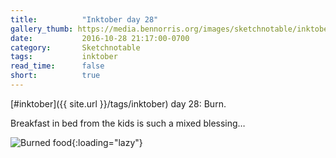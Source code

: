 ```yaml
---
title:          "Inktober day 28"
gallery_thumb: https://media.bennorris.org/images/sketchnotable/inktober-2016/inktober-day-28.jpg
date:           2016-10-28 21:17:00-0700
category:       Sketchnotable
tags:           inktober
read_time:      false
short:          true
---
```

[#inktober]({{ site.url }}/tags/inktober) day 28: Burn.

Breakfast in bed from the kids is such a mixed blessing…

![Burned food](https://media.bennorris.org/images/sketchnotable/inktober-2016/inktober-day-28.jpg){:loading="lazy"}
